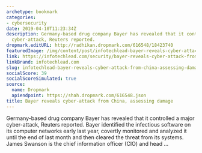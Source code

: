 ```yaml
---
archetype: bookmark
categories:
- cybersecurity
date: 2019-04-10T11:23:34Z
description: Germany-based drug company Bayer has revealed that it controlled a major
  cyber-attack, Reuters reported.
dropmark.editURL: http://radhikan.dropmark.com/616548/18423740
featuredImage: /img/content/post/infotechlead-bayer-reveals-cyber-attack-from-china-assessing-damage.jpg
link: https://infotechlead.com/security/bayer-reveals-cyber-attack-from-china-assessing-damage-58164
linkBrand: infotechlead.com
slug: infotechlead-bayer-reveals-cyber-attack-from-china-assessing-damage
socialScore: 39
socialScoreSimulated: true
source:
  name: Dropmark
  apiendpoint: https://shah.dropmark.com/616548.json
title: Bayer reveals cyber-attack from China, assessing damage
---
```

Germany-based drug company Bayer has revealed that it controlled a major cyber-attack, Reuters reported. Bayer identified the infectious software on its computer networks early last year, covertly monitored and analyzed it until the end of last month and then cleared the threat from its systems. James Swanson is the chief information officer (CIO) and head …
